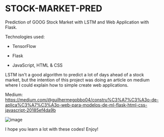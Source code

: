 # STOCK-MARKET-PRED
Prediction of GOOG Stock Market with LSTM and Web Application with Flask.

Technologies used:

- TensorFlow

- Flask

- JavaScript, HTML & CSS


LSTM isn't a good algorithm to predict a lot of days ahead of a stock market, but the intention of this project was doing an article on medium where I could explain how to simple create web applications.


Medium: https://medium.com/@guilhermegobbo04/constru%C3%A7%C3%A3o-de-aplica%C3%A7%C3%A3o-web-para-modelos-de-ml-flask-html-css-javascript-20185ef4da9b

![image](https://github.com/guilhermegobbo/GOOG-STOCK-PRED/assets/136920721/bcc7c808-5c41-4c9e-a154-6d98d2e965cb)

I hope you learn a lot with these codes! Enjoy!

